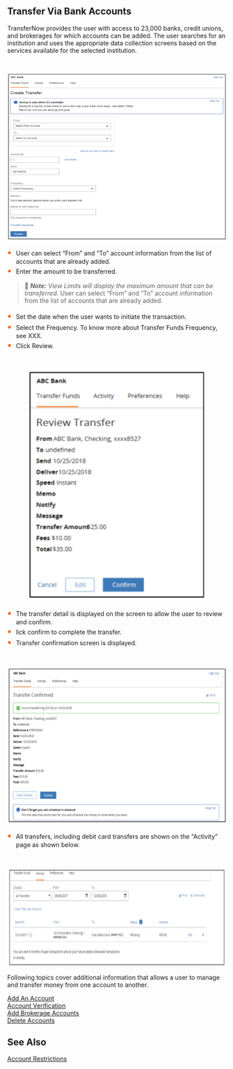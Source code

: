 ## Transfer Via Bank Accounts 

TransferNow provides the user with access to 23,000 banks, credit unions, and brokerages for which accounts can be added. The user searches for an institution and uses the appropriate data collection screens based on the services available for the selected institution. 

&nbsp;


<center>

![Image](../../assets/images/Create-Transfer.png) <br />


</center>

<div class="card-body">
<ul>
<li>User can select “From” and “To” account information from the list of accounts that are already added.</li>
<li>Enter the amount to be transferred.</li>
</ul>
</div>

<!-- theme: info -->

> :memo: _**Note:** View Limits will display the maximum amount that can be transferred._
User can select “From” and “To” account information from the list of accounts that are already added. 

<div class="card-body">
<ul>
<li>Set the date when the user wants to initiate the transaction.</li>
<li>Select the Frequency. To know more about Transfer Funds Frequency, see XXX.</li>
<li>Click Review.</li>
</ul>
</div>


&nbsp;

<center>

![Image](../../assets/images/Review-Transfer.png) <br />


</center>

<div class="card-body">
<ul>
<li>The transfer detail is displayed on the screen to allow the user to review and confirm. </li>
<li>lick confirm to complete the transfer.</li>
<li>Transfer confirmation screen is displayed.</li>
</ul>
</div>



&nbsp;

<center>

![Image](../../assets/images/Transfer-Confirmation.png) <br />


</center>


<div class="card-body">
<ul>
<li>All transfers, including debit card transfers are shown on the “Activity” page as shown below. </li>
</ul>
</div> 

&nbsp;

<center>

![Image](../../assets/images/Tranfer-via-bankaccounts-activity.png) <br />


</center>

Following topics cover additional information that allows a user to manage and transfer money from one account to another. 


[Add An Account](?path=docs/transfer-via-bank-accounts/add-an-Account.md)   
[Account Verification](?path=docs/transfer-via-bank-accounts/account_verification.md)      
[Add Brokerage Accounts ](?path=docs/transfer-via-bank-accounts/add_brokerage.md)   
[Delete Accounts ](?path=docs/transfer-via-bank-accounts/delete_accounts.md)   


## See Also

[Account Restrictions]((?path=docs/transfer-via-bank-accounts/accounts-restrictions.md))









<style>
    .card-body ul {
        list-style: none;
        padding-left: 20px;
    }
    .card-body ul li::before {
        content: "\2022";
        font-size: 1.5em;
        color: #f60;
        display: inline-block;
        width: 1em;
        margin-left: -1em;
    }
</style>